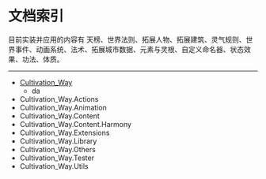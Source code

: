 ﻿# 文档索引

目前实装并应用的内容有 天榜、世界法则、拓展人物、拓展建筑、灵气规则、世界事件、动画系统、法术、拓展城市数据、元素与灵根、自定义命名器、状态效果、功法、体质。

---

* [Cultivation_Way](./detailed_index/Cultivation_Way.md)
  * da
* Cultivation_Way.Actions
* Cultivation_Way.Animation
* Cultivation_Way.Content
* Cultivation_Way.Content.Harmony
* Cultivation_Way.Extensions
* Cultivation_Way.Library
* Cultivation_Way.Others
* Cultivation_Way.Tester
* Cultivation_Way.Utils
